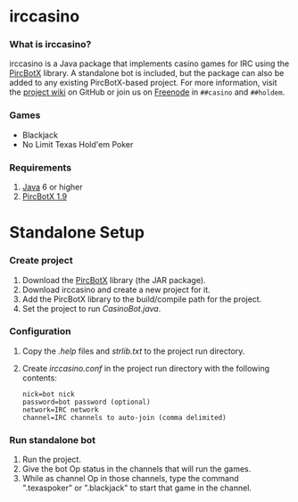 irccasino
=========
### What is irccasino? ###
irccasino is a Java package that implements casino games for IRC using the [PircBotX][1] library. A standalone bot is included, but the package can also be added to any existing PircBotX-based project. For more information, visit the [project wiki][4] on GitHub or join us on [Freenode][5] in `##casino` and `##holdem`.

### Games ###
* Blackjack
* No Limit Texas Hold'em Poker

### Requirements ###
1. [Java][2] 6 or higher
2. [PircBotX 1.9][3]

Standalone Setup
================
### Create project ###
1. Download the [PircBotX][3] library (the JAR package). 
2. Download irccasino and create a new project for it.
3. Add the PircBotX library to the build/compile path for the project.
4. Set the project to run *CasinoBot.java*.

### Configuration ###
1.  Copy the *.help* files and *strlib.txt* to the project run directory.
2.  Create *irccasino.conf* in the project run directory with the following contents:

		nick=bot nick
		password=bot password (optional)
		network=IRC network
		channel=IRC channels to auto-join (comma delimited)

### Run standalone bot ###
1. Run the project.
2. Give the bot Op status in the channels that will run the games.
3. While as channel Op in those channels, type the command ".texaspoker" or ".blackjack" to start that game in the channel.

[1]: http://code.google.com/p/pircbotx/ "PircBotX"
[2]: http://www.oracle.com/technetwork/java/javase/downloads/index.html "Java SE"
[3]: http://repo1.maven.org/maven2/org/pircbotx/pircbotx/1.9/pircbotx-1.9.jar "pircbotx-1.9"
[4]: https://github.com/brrr2/irccasino/wiki "Wiki"
[5]: https://webchat.freenode.net "Freenode"